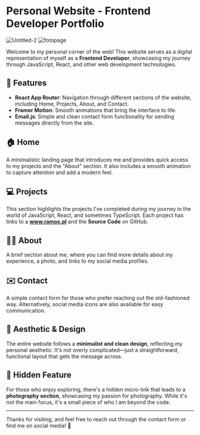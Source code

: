 # Personal Website - Frontend Developer Portfolio
![Untitled-2](https://github.com/user-attachments/assets/60e4e05f-564f-4d0a-9350-0f20e2c3c2eb)
![fotopage](https://github.com/user-attachments/assets/1ddff19e-6aca-4f2a-99b4-fd15d375822b)


Welcome to my personal corner of the web! This website serves as a digital representation of myself as a **Frontend Developer**, showcasing my journey through JavaScript, React, and other web development technologies.

## 🌟 Features

- **React App Router**: Navigation through different
sections of the website, including Home, Projects, About, and Contact.
- **Framer Motion**: Smooth animations that bring the interface to life.
- **Email.js**: Simple and clean contact form functionality for sending messages directly from the site.

## 🏠 Home
A minimalistic landing page that introduces me and provides quick access to my projects and the "About" section. It also includes a smooth animation to capture attention and add a modern feel.

## 💻 Projects
This section highlights the projects I've completed during my journey in the world of JavaScript, React, and sometimes TypeScript. Each project has links to a **www.ramox.pl** and the **Source Code** on GitHub.

## 🙋‍♂️ About
A brief section about me, where you can find more details about my experience, a photo, and links to my social media profiles.

## ✉️ Contact
A simple contact form for those who prefer reaching out the old-fashioned way. Alternatively, social media icons are also available for easy communication.

## 🎨 Aesthetic & Design
The entire website follows a **minimalist and clean design**, reflecting my personal aesthetic. It's not overly complicated—just a straightforward, functional layout that gets the message across.

## 📸 Hidden Feature
For those who enjoy exploring, there's a hidden micro-link that leads to a **photography section**, showcasing my passion for photography. While it's not the main focus, it's a small piece of who I am beyond the code.

---

Thanks for visiting, and feel free to reach out through the contact form or find me on social media! 🚀
